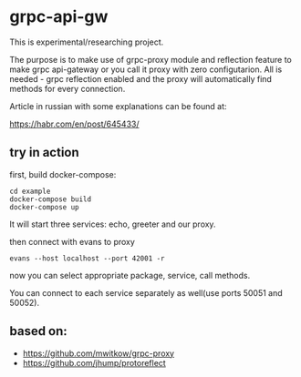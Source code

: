# grpc-api-gw

This is experimental/researching project.

The purpose is to make use of grpc-proxy module and reflection feature to make grpc api-gateway or  you call it proxy with zero configutarion.
All is needed - grpc reflection enabled and the proxy will automatically find methods for every connection.

Article in russian with some explanations can be found at:

https://habr.com/en/post/645433/

## try in action

first, build docker-compose:

```
cd example
docker-compose build
docker-compose up
```

It will start three services: echo, greeter and our proxy.


then connect with evans to proxy

```
evans --host localhost --port 42001 -r
```

now you can select appropriate package, service, call methods.

You can connect to each service separately as well(use ports 50051 and 50052).

## based on:

* https://github.com/mwitkow/grpc-proxy
* https://github.com/jhump/protoreflect